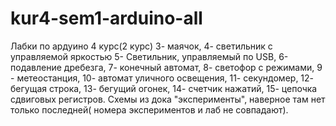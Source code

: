 # kur4-sem1-arduino-all
Лабки по ардуино 4 курс(2 курс) 
3- маячок, 4- светильник с управляемой яркостью 5- Светильник, управляемый по USB, 6- подавление дребезга, 7- конечный автомат, 8- светофор с режимами, 9 - метеостанция, 10- автомат уличного освещения, 11- секундомер, 12- бегущая строка, 13- бегущий огонек, 14- счетчик нажатий, 15- цепочка сдвиговых регистров.
Схемы из дока "эксперименты", наверное там нет только последней( номера экспериментов и лаб не совпадают).
